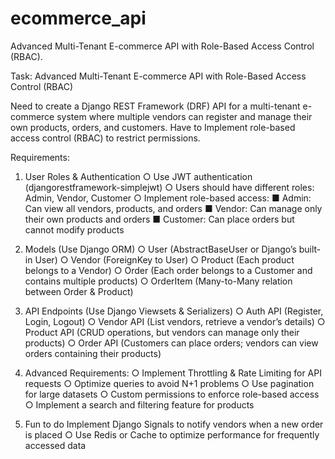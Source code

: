 # ecommerce_api
Advanced Multi-Tenant E-commerce API with Role-Based Access Control  (RBAC).


Task: Advanced Multi-Tenant E-commerce API with Role-Based Access Control
(RBAC)

Need to create a Django REST Framework (DRF) API for a multi-tenant e-commerce system where
multiple vendors can register and manage their own products, orders, and customers.
Have to Implement role-based access control (RBAC) to restrict permissions.

Requirements:
1. User Roles & Authentication
    ○ Use JWT authentication (djangorestframework-simplejwt)
    ○ Users should have different roles: Admin, Vendor, Customer
    ○ Implement role-based access:
        ■ Admin: Can view all vendors, products, and orders
        ■ Vendor: Can manage only their own products and orders
        ■ Customer: Can place orders but cannot modify products
2. Models (Use Django ORM)
    ○ User (AbstractBaseUser or Django’s built-in User)
    ○ Vendor (ForeignKey to User)
    ○ Product (Each product belongs to a Vendor)
    ○ Order (Each order belongs to a Customer and contains multiple products)
    ○ OrderItem (Many-to-Many relation between Order & Product)

3. API Endpoints (Use Django Viewsets & Serializers)
    ○ Auth API (Register, Login, Logout)
    ○ Vendor API (List vendors, retrieve a vendor’s details)
    ○ Product API (CRUD operations, but vendors can manage only their
    products)
    ○ Order API (Customers can place orders; vendors can view orders containing
    their products)

4. Advanced Requirements:
○ Implement Throttling & Rate Limiting for API requests
○ Optimize queries to avoid N+1 problems
○ Use pagination for large datasets
○ Custom permissions to enforce role-based access
○ Implement a search and filtering feature for products

5. Fun to do
Implement Django Signals to notify vendors when a new order is placed
○ Use Redis or Cache to optimize performance for frequently accessed data

